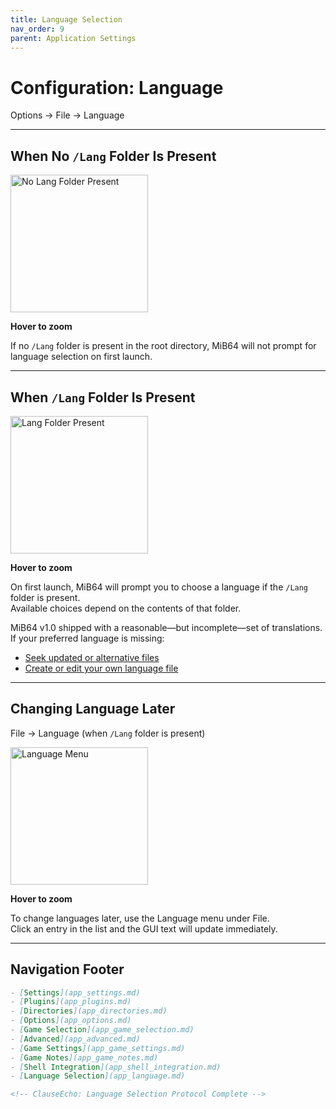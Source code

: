 ```yaml
---
title: Language Selection
nav_order: 9
parent: Application Settings
---
```


<style>
.zoom-pair {
  display: flex;
  gap: 12px;
  align-items: flex-start;
  position: relative;
}
.zoom-on-hover {
  display: inline-block;
  position: relative;
}
.zoom-on-hover img {
  display: block;
  cursor: zoom-in;
  transition: transform 0.3s ease;
  transform-origin: left center;
  position: relative;
  z-index: 1;
}
.zoom-on-hover:hover img {
  transform: scale(1.5);
}
.zoom-pair .zoom-on-hover:first-child:hover img {
  z-index: 9999;
}
.zoom-pair .zoom-on-hover:last-child:hover img {
  z-index: 100;
}
</style>

# Configuration: Language

Options → File → Language

---

## <a name="Lang_Folder_Absent"></a>When No `/Lang` Folder Is Present

<div class="zoom-on-hover">
  <img src="/manual/assets/images/lang_1.png" alt="No Lang Folder Present" style="width:220px;" />
</div>
<p><strong>Hover to zoom</strong></p>

If no `/Lang` folder is present in the root directory, MiB64 will not prompt for language selection on first launch.

---

## <a name="Lang_Folder_Present"></a>When `/Lang` Folder Is Present

<div class="zoom-on-hover">
  <img src="/manual/assets/images/lang_4.png" alt="Lang Folder Present" style="width:220px;" />
</div>
<p><strong>Hover to zoom</strong></p>

On first launch, MiB64 will prompt you to choose a language if the `/Lang` folder is present.  
Available choices depend on the contents of that folder.

MiB64 v1.0 shipped with a reasonable—but incomplete—set of translations.  
If your preferred language is missing:

- [Seek updated or alternative files](updating_files.md)
- [Create or edit your own language file](language_files.md)

---

## <a name="Change_Language_Later"></a>Changing Language Later

File → Language (when `/Lang` folder is present)

<div class="zoom-on-hover">
  <img src="/manual/assets/images/lang_3.png" alt="Language Menu" style="width:220px;" />
</div>
<p><strong>Hover to zoom</strong></p>

To change languages later, use the Language menu under File.  
Click an entry in the list and the GUI text will update immediately.

---

## Navigation Footer

```markdown
- [Settings](app_settings.md)
- [Plugins](app_plugins.md)
- [Directories](app_directories.md)
- [Options](app_options.md)
- [Game Selection](app_game_selection.md)
- [Advanced](app_advanced.md)
- [Game Settings](app_game_settings.md)
- [Game Notes](app_game_notes.md)
- [Shell Integration](app_shell_integration.md)
- [Language Selection](app_language.md)

<!-- ClauseEcho: Language Selection Protocol Complete -->